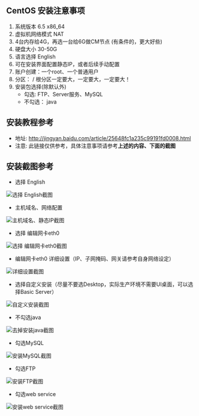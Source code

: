 ## CentOS 安装注意事项

1. 系统版本 6.5 x86_64
2. 虚拟机网络模式 NAT
3. 4台内存给4G，再选一台给6G做CM节点 (有条件的，更大好些)
4. 硬盘大小 30-50G
5. 语言选择 English
6. 可在安装界面配置静态IP，或者后续手动配置
7. 账户创建：一个root、一个普通用户
8. 分区： / 根分区一定要大，一定要大，一定要大！
9. 安装包选择(除默认外)
	- 勾选: FTP、Server服务、MySQL
	- 不勾选： java

## 安装教程参考 
- 地址: http://jingyan.baidu.com/article/25648fc1a235c99191fd0008.html
- 注意: 此链接仅供参考，具体注意事项请参考**上述的内容、下面的截图**

## 安装截图参考
- 选择 English

![选择 English截图](./select_english.png)

- 主机域名、网络配置

![主机域名、静态IP截图](./localhost_static_ip.png)

- 选择 编辑网卡eth0

![选择 编辑网卡eth0截图](./edit_eth0.png)

- 编辑网卡eth0 详细设置（IP、子网掩码、网关请参考自身网络设定）

![详细设置截图](./edit_detail.png)

- 选择自定义安装（尽量不要选Desktop，实际生产环境不需要UI桌面，可以选择Basic Server）
 
![自定义安装截图](./custom_package.png)

- 不勾选java

![去掉安装java截图](./select_un_java.png)

- 勾选MySQL
 
![安装MySQL截图](./select_mysql.png)

- 勾选FTP

![安装FTP截图](./select_FTP.png)

- 勾选web service

![安装web service截图](./select_web_service.png)
